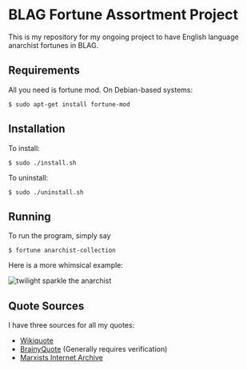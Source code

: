BLAG Fortune Assortment Project
===============================
This is my repository for my ongoing project to have English language anarchist fortunes in BLAG.

Requirements
------------
All you need is fortune mod. On Debian-based systems:

    $ sudo apt-get install fortune-mod

Installation
------------
To install:

    $ sudo ./install.sh

To uninstall:

    $ sudo ./uninstall.sh

Running
-------
To run the program, simply say

    $ fortune anarchist-collection

Here is a more whimsical example:

![twilight sparkle the anarchist](https://notabug.org/PangolinTurtle/BLAG-fortune/raw/master/ponysay.png)

Quote Sources
-------------
I have three sources for all my quotes:
- [Wikiquote](https://en.wikiquote.org)
- [BrainyQuote](https://www.brainyquote.com) (Generally requires verification)
- [Marxists Internet Archive](https://marxists.org)

